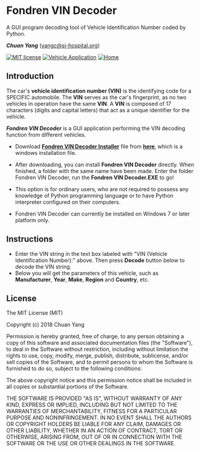 # Fondren VIN Decoder
A GUI program decoding tool of Vehicle Identification Number coded by Python.

***Chuan Yang*** (<yangc@sj-hospital.org>)

[![MIT license](https://img.shields.io/badge/license-MIT%20License-blue.svg)](LICENSE)
[![Vehicle Application](https://img.shields.io/badge/application-vehicle-orange.svg)](README.md)
[![Home](https://img.shields.io/badge/GitHub-home-ff69b4.svg)](https://github.com/YangChuan80)

## Introduction
The car's **vehicle identification number (VIN)** is the identifying code for a SPECIFIC automobile. The **VIN** serves as the car's fingerprint, as no two vehicles in operation have the same **VIN**. A **VIN** is composed of 17 characters (digits and capital letters) that act as a unique identifier for the vehicle.

***Fondren VIN Decoder*** is a GUI application performing the VIN decoding function from different vehicles.

- Download **[Fondren VIN Decoder Installer](https://github.com/YangChuan80/Fondren-VIN-Decoder/blob/master/Fondren%20VIN%20Decoder%20Installer.exe?raw=true)** file from **[here](https://github.com/YangChuan80/Fondren-VIN-Decoder/blob/master/Fondren%20VIN%20Decoder%20Installer.exe?raw=true)**, which is a windows installation file. 

- After downloading, you can install **Fondren VIN Decoder** directly. When finished, a folder with the same name have been made. Enter the folder Fondren VIN Decoder, run the __**Fondren VIN Decoder.EXE**__ to go!

- This option is for ordinary users, who are not required to possess any knowledge of Python programming language or to have Python interpreter configured on their computers.

- Fondren VIN Decoder can currently be installed on Windows 7 or later platform only.

## Instructions
- Enter the VIN string in the text box labeled with "VIN (Vehicle Identification Number):" above. Then press **Decode** button below to decode the VIN string. 
- Below you will get the parameters of this vehicle, such as **Manufacturer**, **Year**, **Make**, **Region** and **Country**, etc. 

## License
The MIT License (MIT)

Copyright (c) 2018 Chuan Yang

Permission is hereby granted, free of charge, to any person obtaining a copy
of this software and associated documentation files (the "Software"), to deal
in the Software without restriction, including without limitation the rights
to use, copy, modify, merge, publish, distribute, sublicense, and/or sell
copies of the Software, and to permit persons to whom the Software is
furnished to do so, subject to the following conditions:

The above copyright notice and this permission notice shall be included in all
copies or substantial portions of the Software.

THE SOFTWARE IS PROVIDED "AS IS", WITHOUT WARRANTY OF ANY KIND, EXPRESS OR
IMPLIED, INCLUDING BUT NOT LIMITED TO THE WARRANTIES OF MERCHANTABILITY,
FITNESS FOR A PARTICULAR PURPOSE AND NONINFRINGEMENT. IN NO EVENT SHALL THE
AUTHORS OR COPYRIGHT HOLDERS BE LIABLE FOR ANY CLAIM, DAMAGES OR OTHER
LIABILITY, WHETHER IN AN ACTION OF CONTRACT, TORT OR OTHERWISE, ARISING FROM,
OUT OF OR IN CONNECTION WITH THE SOFTWARE OR THE USE OR OTHER DEALINGS IN THE
SOFTWARE.
